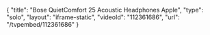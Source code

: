 {
    "title": "Bose QuietComfort 25 Acoustic Headphones  Apple",
    "type": "solo",
    "layout": "iframe-static",
    "videoId": "112361686",
    "url": "\/tvpembed\/112361686"
}
